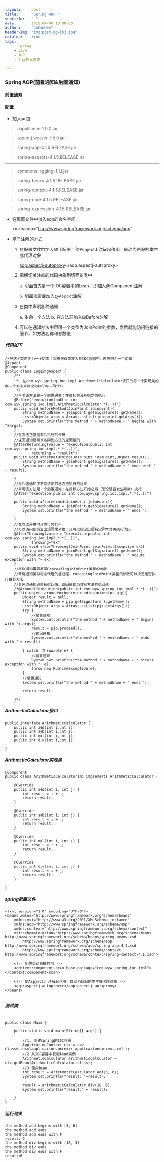 ```yaml
---
layout:     post
title:      "Spring AOP "
subtitle:   " "
date:       2016-04-06 13:00:00
author:     "Johnnwen"
header-img: "img/post-bg-kb3.jpg"
catalog:    true
tags:
    - Spring
    - Java
    - AOP
    - 后台开发框架
    
---
```


### Spring AOP(前置通知&后置通知)

#### 前置通知



#### 配置

- 加入jar包

>	aopalliance-1.0.0.jar
	
>	aspectj.weaver-1.8.0.jar
	
>	spring-aop-4.1.5.RELEASE.jar
	
>	spring-aspects-4.1.5.RELEASE.jar
	
-------------	
	
>	commons.logging-1.1.1.jar
	
>	spring-beans-4.1.5.RELEASE.jar
	
>	spring-context-4.1.5.RELEASE.jar
	
>	spring-core-4.1.5.RELEASE.jar
	
>	spring-expression-4.1.5.RELEASE.jar




- 在配置文件中加入aop的命名空间

	xmlns:aop="http://www.springframework.org/schema/aop"
	
- 基于注解的方式

	1. 在配置文件中加入如下配置：使AspjectJ 注解起作用：自动为匹配的类生成代理对象
	
		<aop:aspectj-autoproxy></aop:aspectj-autoproxy>
		
	2. 把横切关注点的代码抽象到切面的类中
	
		
		a. 切面首先是一个IOC容器中的bean，即加入@Component注解
		
		b. 切面海需要加入@Aspect注解
		
	3. 在类中声明各种通知
	
		a. 生命一个方法
		b. 在方法前加入@Before注解
		
	4. 可以在通知方法中声明一个类型为JoinPoint的参数，然后就能访问链接的细节，如方法名称和参数值
	
	
##### 代码如下

```
//把这个类声明为一个切面：需要把该类放入到IOC容器中、再声明为一个切面
@Aspect
@Component
public class LoggingAspect {
	/**
	 * 	在com.wyw.spring.ioc.impl.ArithmeticCalculator接口的每一个实现类的每一个方法开始之前执行的一段代码
	 */
	//声明该方法是一个前置通知：在目标方法开始之前执行
	@Before("execution(public int com.wyw.spring.ioc.impl.ArithmeticCalculator.*(..))")
	public void beforeMethod(JoinPoint joinpoint){
		String methodName = joinpoint.getSignature().getName();
		List<Object> args = Arrays.asList(joinpoint.getArgs());
		System.out.println("the method " + methodName + " begins with "+args);
	}
	//在方法正常结束后执行的代码
	//返回通知是可以访问到方法的返回值的
	@AfterReturning(value = "execution(public int com.wyw.spring.ioc.impl.*.*(..))",
			returning = "result")
	public void afterReturning(JoinPoint joinPoint,Object result){
		String methodName = joinPoint.getSignature().getName();
		System.out.println("the method " + methodName + " ends with " + result);
		
	}
	//在后置通知中不能访问目标方法执行的结果
	//声明该方法是一个后置通知：在目标方法开始之后（无论是否发生异常）执行
	@After("execution(public int com.wyw.spring.ioc.impl.*.*(..))")

	public void afterMethod(JoinPoint joinPoint){
		String methodName = joinPoint.getSignature().getName();
		System.out.println("the method " + methodName + " ends ");

	}
	//在方法异常时会执行的代码
	//可以访问到方法出现异常对象；且可以指定出现特定异常时再执行代码
	@AfterThrowing(value = "execution(public int com.wyw.spring.ioc.impl.*.*(..))",
			throwing="ex")
	public void afterThrowing(JoinPoint joinPoint,Exception ex){		
		String methodName = joinPoint.getSignature().getName();
		System.out.println("the method " + methodName + " occurs exception with "+ ex);
	}
	//环绕通知需要携带ProceedingJoinPoint类型的参数
	//环绕通知类似动态代理的全过程：roceedingJoinPoint类型的参数可以决定是否执行目标方法
	//且环绕通知必须有返回值，返回值即为目标方法的返回值
	/*@Around("execution(public int com.wyw.spring.ioc.impl.*.*(..))")
	public Object aroundMethod(ProceedingJoinPoint pjp){
		Object result = null;
		String methodName = pjp.getSignature().getName();
		List<Object> args = Arrays.asList(pjp.getArgs());
		try {
			//前置通知
			System.out.println("the method " + methodName + " begins with "+ args);
			result = pjp.proceed();
			//返回通知
			System.out.println("the method " + methodName + " ends with " + result);

		} catch (Throwable e) {
			//异常通知
			System.out.println("the method " + methodName + " occurs exception with "+ e);
			throw new RuntimeException(e);
		}
		//后置通知
		System.out.println("the method " + methodName + " ends ");

		return result;
		
	}*/
```

##### ArithmeticCalculator接口

```
public interface ArithmeticCalculator {
	public int add(int i,int j);
	public int sub(int i,int j);
	public int mul(int i,int j);
	public int div(int i,int j);

}
```
##### ArithmeticCalculator实现类

```
@Component
public class ArithmeticCalculatorImp implements ArithmeticCalculator {

	@Override
	public int add(int i, int j) {
		int result = i + j;
		return result;
	}

	@Override
	public int sub(int i, int j) {
		int result = i + j;
		return result;
	}

	@Override
	public int mul(int i, int j) {
		int result = i + j;
		return result;
	}

	@Override
	public int div(int i, int j) {
		int result = i + j;
		return result;
	}

}
```

##### spring配置文件

```
<?xml version="1.0" encoding="UTF-8"?>
<beans xmlns="http://www.springframework.org/schema/beans"
	xmlns:xsi="http://www.w3.org/2001/XMLSchema-instance"
	xmlns:aop="http://www.springframework.org/schema/aop"
	xmlns:context="http://www.springframework.org/schema/context"
	xsi:schemaLocation="http://www.springframework.org/schema/beans http://www.springframework.org/schema/beans/spring-beans.xsd
		http://www.springframework.org/schema/aop http://www.springframework.org/schema/aop/spring-aop-4.1.xsd
		http://www.springframework.org/schema/context http://www.springframework.org/schema/context/spring-context-4.1.xsd">

	<!-- 配置自动扫描的包 -->
	<context:component-scan base-package="com.wyw.spring.ioc.impl"></context:component-scan>

	<!-- 使AspjectJ 注解起作用：自动为匹配的类生成代理对象 -->
	<aop:aspectj-autoproxy></aop:aspectj-autoproxy>
</beans>


```

##### 测试类


```

public class Main {

	public static void main(String[] args) {
		
		//1. 创建Spring的IOC容器
		ApplicationContext ctx = new ClassPathXmlApplicationContext("applicationContext.xml");
		//2.从IOC容器中获取bean实例
		ArithmeticCalculator arithmeticCalculator = ctx.getBean(ArithmeticCalculator.class);
		//3.使用bean
		int result = arithmeticCalculator.add(3, 6);
		System.out.println("result: "+result);
		
		result = arithmeticCalculator.div(18, 6);
		System.out.println("result:" + result);
		
	}
}
```

##### 运行结果

```
the method add begins with [3, 6]
the method add ends 
the method add ends with 9
result: 9
the method div begins with [18, 3]
the method div ends 
the method div ends with 6
result:6
```
	
	
	



